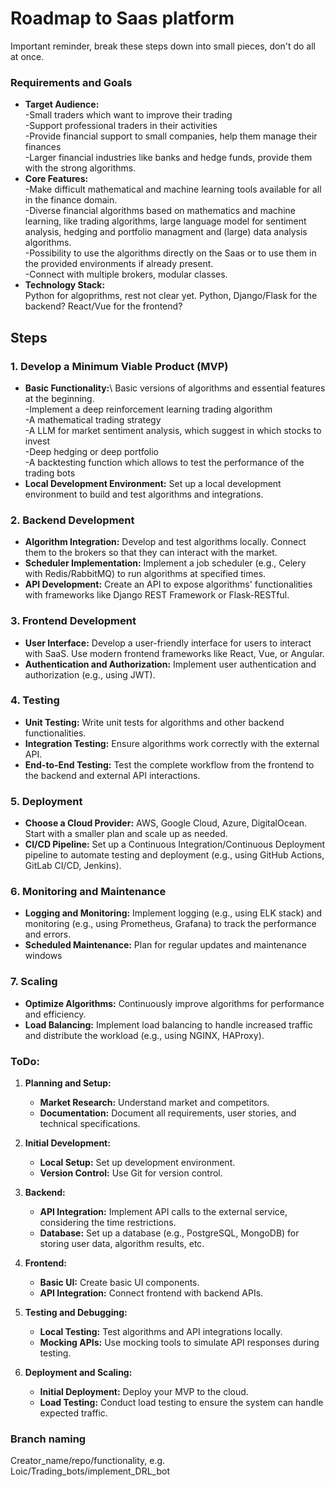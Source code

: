 # Roadmap to Saas platform

Important reminder, break these steps down into small pieces, don't do all at once.

### **Requirements and Goals**
   - **Target Audience:**\
        -Small traders which want to improve their trading\
        -Support professional traders in their activities\
        -Provide financial support to small companies, help them manage their finances\
        -Larger financial industries like banks and hedge funds, provide them with the strong algorithms. 
   - **Core Features:** \
        -Make difficult mathematical and machine learning tools available for all in the finance domain.\
        -Diverse financial algorithms based on mathematics and machine learning, like trading algorithms, large language model for sentiment analysis, hedging and portfolio managment and (large) data analysis algorithms. \
        -Possibility to use the algorithms directly on the Saas or to use them in the provided environments if already present.\
        -Connect with multiple brokers, modular classes.
   - **Technology Stack:** \
        Python for algoprithms, rest not clear yet. Python, Django/Flask for the backend? React/Vue for the frontend?

## Steps

### 1. **Develop a Minimum Viable Product (MVP)**
   - **Basic Functionality:**\ 
        Basic versions of algorithms and essential features at the beginning.\
        -Implement a deep reinforcement learning trading algorithm\
        -A mathematical trading strategy\
        -A LLM for market sentiment analysis, which suggest in which stocks to invest\
        -Deep hedging or deep portfolio \
        -A backtesting function which allows to test the performance of the trading bots
   - **Local Development Environment:** Set up a local development environment to build and test algorithms and integrations.

### 2. **Backend Development**
   - **Algorithm Integration:** Develop and test algorithms locally. Connect them to the brokers so that they can interact with the market.
   - **Scheduler Implementation:** Implement a job scheduler (e.g., Celery with Redis/RabbitMQ) to run  algorithms at specified times.
   - **API Development:** Create an API to expose algorithms' functionalities with frameworks like Django REST Framework or Flask-RESTful.

### 3. **Frontend Development**
   - **User Interface:** Develop a user-friendly interface for users to interact with SaaS. Use modern frontend frameworks like React, Vue, or Angular.
   - **Authentication and Authorization:** Implement user authentication and authorization (e.g., using JWT).

### 4. **Testing**
   - **Unit Testing:** Write unit tests for algorithms and other backend functionalities.
   - **Integration Testing:** Ensure algorithms work correctly with the external API.
   - **End-to-End Testing:** Test the complete workflow from the frontend to the backend and external API interactions.

### 5. **Deployment**
   - **Choose a Cloud Provider:** AWS, Google Cloud, Azure, DigitalOcean. Start with a smaller plan and scale up as needed.
   - **CI/CD Pipeline:** Set up a Continuous Integration/Continuous Deployment pipeline to automate testing and deployment (e.g., using GitHub Actions, GitLab CI/CD, Jenkins).

### 6. **Monitoring and Maintenance**
   - **Logging and Monitoring:** Implement logging (e.g., using ELK stack) and monitoring (e.g., using Prometheus, Grafana) to track the performance and errors.
   - **Scheduled Maintenance:** Plan for regular updates and maintenance windows

### 7. **Scaling**
   - **Optimize Algorithms:** Continuously improve algorithms for performance and efficiency.
   - **Load Balancing:** Implement load balancing to handle increased traffic and distribute the workload (e.g., using NGINX, HAProxy).

### ToDo:

1. **Planning and Setup:**
   - **Market Research:** Understand market and competitors.
   - **Documentation:** Document all requirements, user stories, and technical specifications.

2. **Initial Development:**
   - **Local Setup:** Set up development environment.
   - **Version Control:** Use Git for version control.

3. **Backend:**
   - **API Integration:** Implement API calls to the external service, considering the time restrictions.
   - **Database:** Set up a database (e.g., PostgreSQL, MongoDB) for storing user data, algorithm results, etc.

4. **Frontend:**
   - **Basic UI:** Create basic UI components.
   - **API Integration:** Connect frontend with backend APIs.

5. **Testing and Debugging:**
   - **Local Testing:** Test algorithms and API integrations locally.
   - **Mocking APIs:** Use mocking tools to simulate API responses during testing.

6. **Deployment and Scaling:**
   - **Initial Deployment:** Deploy your MVP to the cloud.
   - **Load Testing:** Conduct load testing to ensure the system can handle expected traffic.


### Branch naming

Creator_name/repo/functionality, e.g. Loic/Trading_bots/implement_DRL_bot